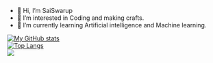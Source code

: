 - 👋 Hi, I’m SaiSwarup
- 👀 I’m interested in Coding and making crafts.
- 🌱 I’m currently learning Artificial intelligence and Machine learning.


[![My GitHub stats](https://github-readme-stats.vercel.app/api?username=SaiSwarup27&show_icons=true&theme=dark&count_private=true)](https://github.com/anuraghazra/github-readme-stats)</br>
[![Top Langs](https://github-readme-stats.vercel.app/api/top-langs/?username=SaiSwarup27&layout=compact&theme=dark&langs_count=8)](https://github.com/anuraghazra/github-readme-stats)</br>
![](https://komarev.com/ghpvc/?username=your-github-username&color=green)
<!---
SaiSwarup27/My self is a ✨ special ✨ repository because its `README.md` (this file) appears on your GitHub profile.
You can click the Preview link to take a look at your changes.
--->
